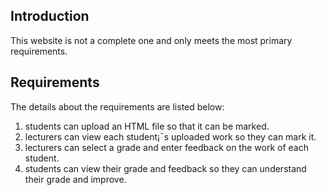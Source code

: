 ## Introduction
This website is not a complete one and only meets the most primary requirements.

## Requirements
The details about the requirements are listed below:

1. students can upload an HTML file so that it can be marked.
2. lecturers can view each student¡¯s uploaded work so they can mark it. 
3. lecturers can select a grade and enter feedback on the work of each student. 
4. students can view their grade and feedback so they can understand their grade and improve. 
